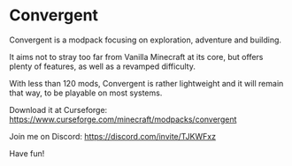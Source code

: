 # Convergent
 
Convergent is a modpack focusing on exploration, adventure and building.

It aims not to stray too far from Vanilla Minecraft at its core, but offers plenty of features, as well as a revamped difficulty.

With less than 120 mods, Convergent is rather lightweight and it will remain that way, to be playable on most systems.

Download it at Curseforge: https://www.curseforge.com/minecraft/modpacks/convergent

Join me on Discord: https://discord.com/invite/TJKWFxz

Have fun!
